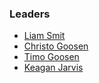 ### Leaders

* [Liam Smit](mailto:liam.smit@owasp.org)
* [Christo Goosen](mailto:christo.goosen@owasp.org)
* [Timo Goosen](mailto:timo.goosen@owasp.org)
* [Keagan Jarvis](mailto:keaganjarvis@gmail.com)
